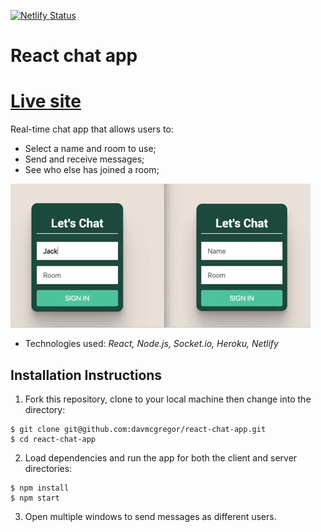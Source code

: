 [![Netlify Status](https://api.netlify.com/api/v1/badges/4ebc861d-83f7-4fe4-ac27-e8ed991358de/deploy-status)](https://app.netlify.com/sites/festive-montalcini-48c157/deploys)

# React chat app

# [Live site](https://festive-montalcini-48c157.netlify.app/)

Real-time chat app that allows users to:
* Select a name and room to use;
* Send and receive messages;
* See who else has joined a room;

![react-chat-app](react-chat-app.gif)

* Technologies used: *React, Node.js, Socket.io, Heroku, Netlify*

## Installation Instructions

1. Fork this repository, clone to your local machine then change into the directory:
```
$ git clone git@github.com:davmcgregor/react-chat-app.git
$ cd react-chat-app
```
2. Load dependencies and run the app for both the client and server directories:
```
$ npm install
$ npm start
```
3. Open multiple windows to send messages as different users.